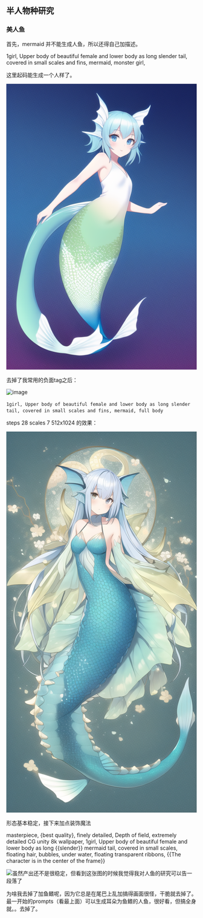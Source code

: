 ## 半人物种研究

### 美人鱼

首先，mermaid 并不能生成人鱼，所以还得自己加描述。

1girl, Upper body of beautiful female and lower body as long slender tail, covered in small scales and fins, mermaid, monster girl,

这里起码能生成一个人样了。

![image](../pic_stoarge/NovelAi%20pic/1girl,%20Upper%20body%20of%20beautiful%20female%20and%20lower%20body%20as%20slender%20tail,%20covered%20in%20s-9430641.png)

去掉了我常用的负面tag之后：

![image](../../../Downloads/1girl,%20Upper%20body%20of%20beautiful%20female%20and%20lower%20body%20as%20slender%20tail,%20covered%20in%20s-277796655.png)

`1girl, Upper body of beautiful female and lower body as long slender tail, covered in small scales and fins, mermaid, full body`

steps 28 scales 7 512x1024 的效果：

![image](../pic_stoarge/NovelAi%20pic/1girl,%20Upper%20body%20of%20beautiful%20female%20and%20lower%20body%20as%20long%20slender%20tail,%20cover%20s-3299874565.png)

形态基本稳定，接下来加点装饰魔法

masterpiece, {best quality}, finely detailed, Depth of field, extremely detailed CG unity 8k wallpaper, 1girl, Upper body of beautiful female and lower body as long {{slender}} mermaid tail, covered in small scales, floating hair, bubbles, under water, floating transparent ribbons, {{The character is in the center of the frame}}

![虽然产出还不是很稳定，但看到这张图的时候我觉得我对人鱼的研究可以告一段落了](../../../Downloads/masterpiece,%20%7Bbest%20quality%7D,%20finely%20detailed,%20Depth%20of%20field,%20extremely%20detailed%20s-3501949256.png)

为啥我去掉了加鱼鳍呢，因为它总是在尾巴上乱加搞得画面很怪，干脆就去掉了。最一开始的prompts（看最上面）可以生成耳朵为鱼鳍的人鱼，很好看，但搞全身就。。去掉了。